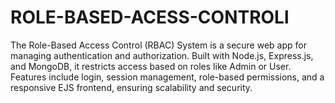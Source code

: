 # ROLE-BASED-ACESS-CONTROLl
 The Role-Based Access Control (RBAC) System is a secure web app for managing authentication and authorization. Built with Node.js, Express.js, and MongoDB, it restricts access based on roles like Admin or User. Features include login, session management, role-based permissions, and a responsive EJS frontend, ensuring scalability and security.
